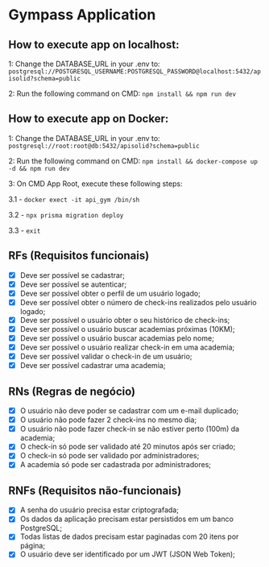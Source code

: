 # Gympass Application

## How to execute app on localhost:

1: Change the DATABASE_URL in your .env to: `postgresql://POSTGRESQL_USERNAME:POSTGRESQL_PASSWORD@localhost:5432/apisolid?schema=public`

2: Run the following command on CMD: `npm install && npm run dev`

## How to execute app on Docker:

1: Change the DATABASE_URL in your .env to: `postgresql://root:root@db:5432/apisolid?schema=public`

2: Run the following command on CMD: `npm install && docker-compose up -d && npm run dev`

3: On CMD App Root, execute these following steps: 

  3.1 - `docker exect -it api_gym /bin/sh`
  
  3.2 - `npx prisma migration deploy`
  
  3.3 - `exit`

## RFs (Requisitos funcionais)

- [x] Deve ser possível se cadastrar;
- [x] Deve ser possível se autenticar;
- [x] Deve ser possível obter o perfil de um usuário logado;
- [x] Deve ser possível obter o número de check-ins realizados pelo usuário logado;
- [x] Deve ser possível o usuário obter o seu histórico de check-ins;
- [x] Deve ser possível o usuário buscar academias próximas (10KM);
- [x] Deve ser possível o usuário buscar academias pelo nome;
- [x] Deve ser possível o usuário realizar check-in em uma academia;
- [x] Deve ser possível validar o check-in de um usuário;
- [x] Deve ser possível cadastrar uma academia;

## RNs (Regras de negócio)

- [x] O usuário não deve poder se cadastrar com um e-mail duplicado;
- [x] O usuário não pode fazer 2 check-ins no mesmo dia;
- [x] O usuário não pode fazer check-in se não estiver perto (100m) da academia;
- [x] O check-in só pode ser validado até 20 minutos após ser criado;
- [x] O check-in só pode ser validado por administradores;
- [x] A academia só pode ser cadastrada por administradores;

## RNFs (Requisitos não-funcionais)

- [x] A senha do usuário precisa estar criptografada;
- [x] Os dados da aplicação precisam estar persistidos em um banco PostgreSQL;
- [x] Todas listas de dados precisam estar paginadas com 20 itens por página;
- [x] O usuário deve ser identificado por um JWT (JSON Web Token);
